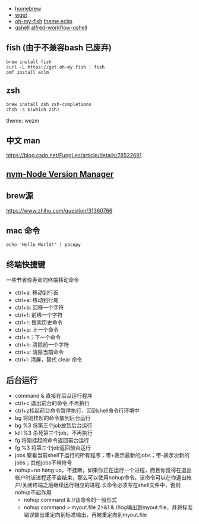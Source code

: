 * [homebrew](https://brew.sh/)
* [wget]()
* [oh-my-fish](https://github.com/oh-my-fish/oh-my-fish) 
  [theme eclm](https://github.com/oh-my-fish/oh-my-fish/blob/master/docs/Themes.md#eclm)
* [qshell](https://developer.qiniu.com/kodo/tools/1302/qshell)
  [alfred-workflow-qshell](https://github.com/onestark/alfred-workflow-qshell)

## fish (由于不兼容bash 已废弃)
```shell
brew install fish
curl -L https://get.oh-my.fish | fish
omf install eclm
```

## zsh

```shell
brew install zsh zsh-completions
chsh -s $(which zsh)
```
theme: wezm

## 中文 man
https://blog.csdn.net/FungLeo/article/details/78522691

## [nvm-Node Version Manager](https://github.com/creationix/nvm)

## brew源
https://www.zhihu.com/question/31360766

## mac 命令
`echo 'Hello World!' | pbcopy`

##  终端快捷键

一些节省你寿命的终端移动命令

+ ctrl+a: 移动到行首
+ ctrl+e: 移动到行尾
+ ctrl+b: 回移一个字符
+ ctrl+f: 前移一个字符
+ ctrl+r: 搜索历史命令
+ ctrl+p: 上一个命令
+ ctrl+n：下一个命令
+ ctrl+h: 清除前一个字符
+ ctrl+u: 清除当前命令
+ ctrl+l: 清屏，替代 clear 命令

## 后台运行
+ command &  直接在后台运行程序
+ ctrl+c 退出前台的命令,不再执行
+ ctrl+z挂起前台命令暂停执行，回到shell命令行环境中
+ bg    将刚挂起的命令放到后台运行
+ bg %3  将第三个job放到后台运行
+ kill %3  杀死第三个job，不再执行
+ fg    将刚挂起的命令返回前台运行
+ fg %3  将第三个job返回前台运行
+ jobs   察看当前shell下运行的所有程序；带+表示最新的jobs；带-表示次新的jobs；其他jobs不带符号
+ nohup=no hang up，不挂断，如果你正在运行一个进程，而且你觉得在退出帐户时该进程还不会结束，那么可以使用nohup命令。该命令可以在你退出帐户/关闭终端之后继续运行相应的进程.长命令必须写在shell文件中，否则nohup不起作用
  + nohup command &                 //该命令的一般形式
  + nohup command > myout.file 2>&1 &      //log输出到myout.file，并将标准错误输出重定向到标准输出，再被重定向到myout.file